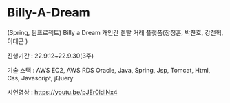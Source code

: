 # Billy-A-Dream
(Spring, 팀프로젝트) Billy a Dream 개인간 렌탈 거래 플랫폼(장정훈, 박찬호, 강전혁, 이대곤 )

진행기간 : 22.9.12~22.9.30(3주)

기술 스택 : AWS EC2, AWS RDS Oracle, Java, Spring, Jsp, Tomcat, Html, Css, Javascript, jQuery

시연영상 : https://youtu.be/pJEr0ldINx4
